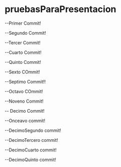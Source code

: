 # pruebasParaPresentacion

--Primer Commit!

--Segundo Commit!

--Tercer Commit! 

--Cuarto Commit!

--Quinto Commit!

--Sexto COmmit!

--Septimo Commit!!

--Octavo COmmit!

--Noveno Commit! 

-- Decimo Commit!

--Onceavo commit!

--DecimoSegundo commit!

--DecimoTercero commit!

--DecimoCuarto commit! 

--DecimoQuinto commit!
